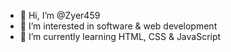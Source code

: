 - 👋 Hi, I’m @Zyer459
- 👀 I’m interested in software & web development 
- 🌱 I’m currently learning HTML, CSS & JavaScript

<!---
Zyer459/Zyer459 is a ✨ special ✨ repository because its `README.md` (this file) appears on your GitHub profile.
You can click the Preview link to take a look at your changes.
--->
